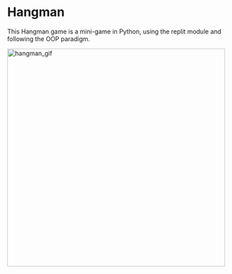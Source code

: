 # Hangman
This Hangman game is a mini-game in Python, using the replit module and following the OOP paradigm. 

<img src="blob:https://filen.io/4bc8ca9e-0212-4533-92ae-5d23e316b7c8" title="hangman_gif" width="500">
